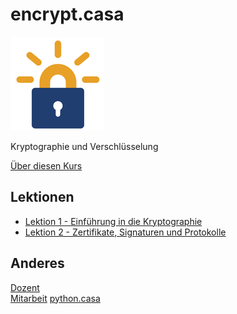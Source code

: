 # encrypt.casa
![](./letsencrypt.png)

Kryptographie und Verschlüsselung

[Über diesen Kurs](%C3%BCber.md)

## Lektionen

* [Lektion 1 - Einführung in die Kryptographie](topic-1/README.md)
* [Lektion 2 - Zertifikate, Signaturen und Protokolle](topic-2/README.md)

## Anderes

[Dozent](dozent.md)  
[Mitarbeit](mitarbeit.md)
[python.casa](https://python.casa)